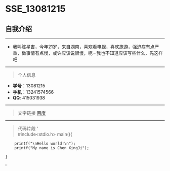 # SSE_13081215
## 自我介绍
***
*  我叫陈星吉，今年21岁，来自湖南，喜欢看电视，喜欢旅游，强迫症有点严重，做事情有点慢，或许应该说很慢，呃···我也不知道应该写些什么，先这样吧
  
***
>个人信息
* **学号**：13081215
* **手机**：13241574566
* **QQ**: 415031938


***
>文字链接
    [百度](http://www.baidu.com)
    


***
>代码片段
  '  
    #include<stdio.h>
    main(){
    
        printf("\nHello world!\n");
        printf("My name is Chen XingJi");
        
    }
  '
